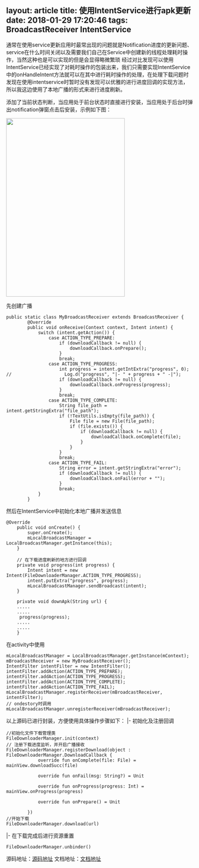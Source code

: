 layout: article
title: 使用IntentService进行apk更新
date: 2018-01-29 17:20:46
tags: BroadcastReceiver IntentService
---

通常在使用service更新应用时最常出现的问题就是Notification进度的更新问题、service在什么时间关闭以及需要我们自己在Service中创建新的线程处理耗时操作，当然这种也是可以实现的但是会显得略微繁琐
经过对比发现可以使用IntentService已经实现了对耗时操作的包装出来，我们只需要实现IntentService中的onHandleIntent方法就可以在其中进行耗时操作的处理，在处理下载问题时发现在使用intentservice时暂时没有发现可以优雅的进行进度回调的实现方法，所以我这边使用了本地广播的形式来进行进度刷新。

添加了当前状态判断，当应用处于前台状态时直接进行安装，当应用处于后台时弹出notification弹窗点击后安装，示例如下图：

<img height=480 width=320 src="http://liuzheng.space/img/download.gif">

先创建广播

```
public static class MyBroadcastReceiver extends BroadcastReceiver {
        @Override
        public void onReceive(Context context, Intent intent) {
            switch (intent.getAction()) {
                case ACTION_TYPE_PREPARE:
                    if (downloadCallback != null) {
                        downloadCallback.onPrepare();
                    }
                    break;
                case ACTION_TYPE_PROGRESS:
                    int progress = intent.getIntExtra("progress", 0);
//                    Log.d("progress", "|- " + progress + " -|");
                    if (downloadCallback != null) {
                        downloadCallback.onProgress(progress);
                    }
                    break;
                case ACTION_TYPE_COMPLETE:
                    String file_path = intent.getStringExtra("file_path");
                    if (!TextUtils.isEmpty(file_path)) {
                        File file = new File(file_path);
                        if (file.exists()) {
                            if (downloadCallback != null) {
                                downloadCallback.onComplete(file);
                            }
                        }
                    }
                    break;
                case ACTION_TYPE_FAIL:
                    String error = intent.getStringExtra("error");
                    if (downloadCallback != null) {
                        downloadCallback.onFail(error + "");
                    }
                    break;
            }
        }
```

然后在IntentService中初始化本地广播并发送信息

```
@Override
    public void onCreate() {
        super.onCreate();
        mLocalBroadcastManager = LocalBroadcastManager.getInstance(this);
    }

    // 在下载进度刷新的地方进行回调
    private void progress(int progress) {
        Intent intent = new Intent(FileDownloaderManager.ACTION_TYPE_PROGRESS);
        intent.putExtra("progress", progress);
        mLocalBroadcastManager.sendBroadcast(intent);
    }

    private void downApk(String url) {
    .....
    .....
     progress(progress);
    .....
    .....
    }

```
在activity中使用

```
mLocalBroadcastManager = LocalBroadcastManager.getInstance(mContext);
mBroadcastReceiver = new MyBroadcastReceiver();
IntentFilter intentFilter = new IntentFilter();
intentFilter.addAction(ACTION_TYPE_PREPARE);
intentFilter.addAction(ACTION_TYPE_PROGRESS);
intentFilter.addAction(ACTION_TYPE_COMPLETE);
intentFilter.addAction(ACTION_TYPE_FAIL);
mLocalBroadcastManager.registerReceiver(mBroadcastReceiver, intentFilter);
// ondestory时调用
mLocalBroadcastManager.unregisterReceiver(mBroadcastReceiver);
```

以上源码已进行封装，方便使用具体操作步骤如下：
|- 初始化及注册回调

```
//初始化文件下载管理类
FileDownloaderManager.init(context)
// 注册下载进度监听，并开启广播接收
FileDownloaderManager.registerDownload(object : FileDownloaderManager.DownloadCallback {
            override fun onComplete(file: File) = mainView.downloadSucc(file)

            override fun onFail(msg: String?) = Unit

            override fun onProgress(progress: Int) = mainView.onProgress(progress)

            override fun onPrepare() = Unit

        })
//开始下载
FileDownloaderManager.download(url)
```
|- 在下载完成后进行资源重置

```
FileDownloaderManager.unbinder()
```

源码地址：[源码地址](https://github.com/momentslz/logconverge/tree/master/logconverge/src/main/java/com/moment/logconverge/download)
文档地址：[文档地址](https://github.com/momentslz/logconverge)
